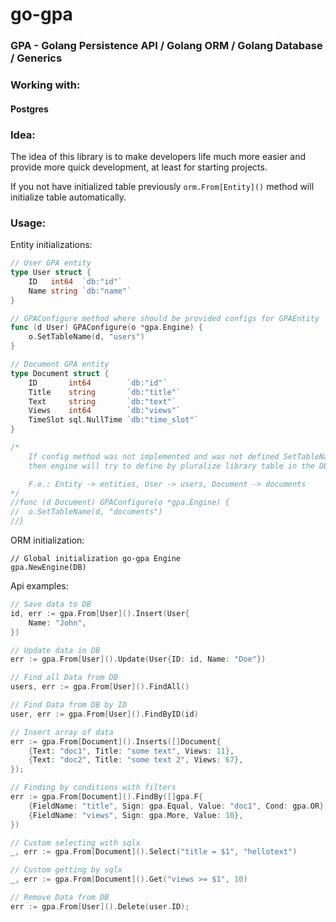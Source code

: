 <h1>go-gpa</h1>
<h3>GPA - Golang Persistence API / Golang ORM / Golang Database / Generics </h3>

<h3>Working with:</h3><h4>Postgres</h2>

<h3>Idea:</h3>

The idea of this library is to make developers life much more easier
and provide more quick development, at least for starting projects.

If you not have initialized table previously  `orm.From[Entity]()` method
will initialize table automatically.

<h3>Usage:</h3>

Entity initializations:
```go
// User GPA entity
type User struct {
	ID   int64  `db:"id"`
	Name string `db:"name"`
}

// GPAConfigure method where should be provided configs for GPAEntity
func (d User) GPAConfigure(o *gpa.Engine) {
	o.SetTableName(d, "users")
}

// Document GPA entity
type Document struct {
	ID       int64        `db:"id"`
	Title    string       `db:"title"`
	Text     string       `db:"text"`
	Views    int64        `db:"views"`
	TimeSlot sql.NullTime `db:"time_slot"`
}

/*
	If config method was not implemented and was not defined SetTableName(...) configuration,
	then engine will try to define by pluralize library table in the DB:

	F.e.: Entity -> entities, User -> users, Document -> documents
*/
//func (d Document) GPAConfigure(o *gpa.Engine) {
//	o.SetTableName(d, "documents")
//}

```

ORM initialization:
```
// Global initialization go-gpa Engine
gpa.NewEngine(DB)
```

Api examples:

```go
// Save data to DB
id, err := gpa.From[User]().Insert(User{
    Name: "John",
})

// Update data in DB
err := gpa.From[User]().Update(User{ID: id, Name: "Doe"})

// Find all Data from DB
users, err := gpa.From[User]().FindAll()

// Find Data from DB by ID
user, err := gpa.From[User]().FindByID(id)

// Insert array of data
err := gpa.From[Document]().Inserts([]Document{
    {Text: "doc1", Title: "some text", Views: 11},
    {Text: "doc2", Title: "some text 2", Views: 67},
});

// Finding by conditions with filters
err := gpa.From[Document]().FindBy([]gpa.F{
    {FieldName: "title", Sign: gpa.Equal, Value: "doc1", Cond: gpa.OR},
    {FieldName: "views", Sign: gpa.More, Value: 10},
})

// Custom selecting with sqlx
_, err := gpa.From[Document]().Select("title = $1", "hellotext")

// Custom getting by sqlx
_, err := gpa.From[Document]().Get("views >= $1", 10)

// Remove Data from DB
err := gpa.From[User]().Delete(user.ID);
```


